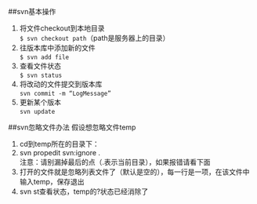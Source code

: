 ##svn基本操作
1. 将文件checkout到本地目录  
`$ svn checkout path`（path是服务器上的目录）  
2. 往版本库中添加新的文件  
`$ svn add file`  
3. 查看文件状态  
`$ svn status`  
4. 将改动的文件提交到版本库  
`svn commit -m “LogMessage”`  
5. 更新某个版本  
`svn update`

##svn忽略文件办法
假设想忽略文件temp  
1. cd到temp所在的目录下：  
2. svn propedit svn:ignore .  
注意：请别漏掉最后的点（.表示当前目录），如果报错请看下面  
3. 打开的文件就是忽略列表文件了（默认是空的），每一行是一项，在该文件中输入temp，保存退出  
4. svn st查看状态，temp的?状态已经消除了
